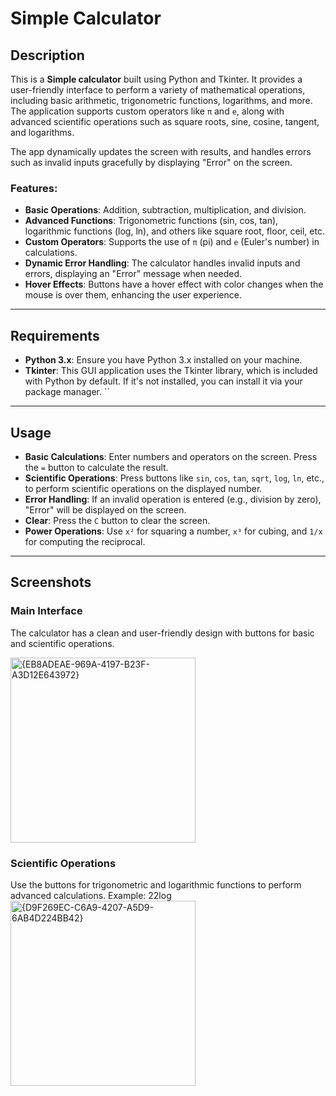 # Simple Calculator

## Description

This is a **Simple calculator** built using Python and Tkinter. It provides a user-friendly interface to perform a variety of mathematical operations, including basic arithmetic, trigonometric functions, logarithms, and more. The application supports custom operators like `π` and `e`, along with advanced scientific operations such as square roots, sine, cosine, tangent, and logarithms.

The app dynamically updates the screen with results, and handles errors such as invalid inputs gracefully by displaying "Error" on the screen.

### Features:
- **Basic Operations**: Addition, subtraction, multiplication, and division.
- **Advanced Functions**: Trigonometric functions (sin, cos, tan), logarithmic functions (log, ln), and others like square root, floor, ceil, etc.
- **Custom Operators**: Supports the use of `π` (pi) and `e` (Euler's number) in calculations.
- **Dynamic Error Handling**: The calculator handles invalid inputs and errors, displaying an "Error" message when needed.
- **Hover Effects**: Buttons have a hover effect with color changes when the mouse is over them, enhancing the user experience.

---

## Requirements

- **Python 3.x**: Ensure you have Python 3.x installed on your machine.
- **Tkinter**: This GUI application uses the Tkinter library, which is included with Python by default. If it's not installed, you can install it via your package manager.
``

---

## Usage

- **Basic Calculations**: Enter numbers and operators on the screen. Press the `=` button to calculate the result.
- **Scientific Operations**: Press buttons like `sin`, `cos`, `tan`, `sqrt`, `log`, `ln`, etc., to perform scientific operations on the displayed number.
- **Error Handling**: If an invalid operation is entered (e.g., division by zero), "Error" will be displayed on the screen.
- **Clear**: Press the `C` button to clear the screen.
- **Power Operations**: Use `x²` for squaring a number, `x³` for cubing, and `1/x` for computing the reciprocal.

---

## Screenshots

### Main Interface
The calculator has a clean and user-friendly design with buttons for basic and scientific operations.

<img width="296" alt="{EB8ADEAE-969A-4197-B23F-A3D12E643972}" src="https://github.com/user-attachments/assets/f152987c-ef8a-4133-a177-114d58463732">


### Scientific Operations
Use the buttons for trigonometric and logarithmic functions to perform advanced calculations.
Example: 22log
<img width="296" alt="{D9F269EC-C6A9-4207-A5D9-6AB4D224BB42}" src="https://github.com/user-attachments/assets/e7124e36-fc56-46bf-a536-ef1065df25ae">

